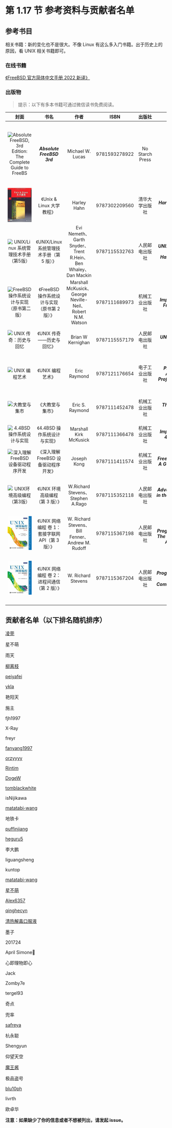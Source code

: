 # 第 1.17 节 参考资料与贡献者名单

## 参考书目

相关书籍：新的变化也不是很大。不像 Linux 有这么多入门书籍。出于历史上的原因，看 UNIX 相关书籍即可。

### 在线书籍

[《FreeBSD 官方简体中文手册 2022 新译》](https://handbook.bsdcn.org/)

### 出版物

> 提示：以下有多本书籍可通过微信读书免费阅读。

|                                                    封面                                                     |                       书名                        |                              作者                              |     ISBN      |     出版社      |                                      原版书名                                       |                                      说明                                      |
| :---------------------------------------------------------------------------------------------------------: | :-----------------------------------------------: | :------------------------------------------------------------: | :-----------: | :-------------: | :---------------------------------------------------------------------------------: | :----------------------------------------------------------------------------: |
| ![Absolute FreeBSD, 3rd Edition: The Complete Guide to FreeBS](../.gitbook/assets/QQ图片20220527141115.png) |            _**Absolute FreeBSD 3rd**_             |                        Michael W. Lucas                        | 9781593278922 | No Starch Press |                                          /                                          | 英文版，目前没有译文。词汇包括内容都非常基础。**有计算机基础的人不需要阅读。** |
|                            ![Unix & Linux大学教程](../.gitbook/assets/unix3.png)                            |             《Unix & Linux 大学教程》             |                          Harley Hahn                           | 9787302209560 | 清华大学出版社  |                     _**Harley Hahn's Guide to Unix and Linux**_                     |                                   命令行基础                                   |
|                    ![UNIX/Linux 系统管理技术手册（第5版）](../.gitbook/assets/unix4.png)                    |    《UNIX/Linux 系统管理技术手册（第 5 版）》     | Evi Nemeth、Garth Snyder、Trent R.Hein、Ben Whaley、Dan Mackin | 9787115532763 | 人民邮电出版社  |           _**UNIX and Linux System Administration Handbook 5th Edition**_           |                             命令行进阶与 UNIX 基础                             |
|               ![FreeBSD 操作系统设计与实现（原书第二版）](../.gitbook/assets/freebsd2rd.png)                |   《FreeBSD 操作系统设计与实现（原书第 2 版）》   |   Marshall McKusick、George Neville-Neil、Robert N.M. Watson   | 9787111689973 | 机械工业出版社  |        _**Design and Implementation of the FreeBSD Operating System, 2nd**_         |                                主要讲解了内核。                                |
|                        ![UNIX 传奇：历史与回忆](../.gitbook/assets/unixchuanqi.png)                         |             《UNIX 传奇——历史与回忆》             |                       Brian W Kernighan                        | 9787115557179 | 人民邮电出版社  |                         _**UNIX: A History and a Memoir**_                          |                          主要讲解了 UNIX 的发展历史。                          |
|                             ![UNIX 编程艺术](../.gitbook/assets/s11345267.png)                              |                 《UNIX 编程艺术》                 |                          Eric Raymond                          | 9787121176654 | 电子工业出版社  | _**The Art of UNIX Programming (The Addison-Wesley Professional Computng Series)**_ |                   主要讲解了 UNIX 的设计哲学与软件工程理论。                   |
|                             ![大教堂与集市](../.gitbook/assets/dajiaotang.png)                              |                 《大教堂与集市》                  |                        Eric S. Raymond                         | 9787111452478 | 机械工业出版社  |                          _**The Cathedral & the Bazaar**_                           |                          主要介绍了开源运动的发展史。                          |
|                          ![4.4BSD 操作系统设计与实现](../.gitbook/assets/4BSD.png)                          |           《4.4BSD 操作系统设计与实现》           |                     Marshall Kirk McKusick                     | 9787111366478 | 机械工业出版社  |         _**The Design and Implementation of the 4.4BSD Operating System**_          |                           4.4BSD 操作系统设计与实现                            |
|                     ![深入理解 FreeBSD 设备驱动程序开发](../.gitbook/assets/qudong.png)                     |       《深入理解 FreeBSD 设备驱动程序开发》       |                          Joseph Kong                           | 9787111411574 | 机械工业出版社  |               _**FreeBSD Device Drivers: A Guide for the Intrepid**_                |                            FreeBSD 设备驱动程序开发                            |
|                          ![UNIX环境高级编程（第3版）](../.gitbook/assets/unix.png)                          |         《UNIX 环境高级编程（第 3 版）》          |               W.Richard Stevens、Stephen A.Rago                | 9787115352118 | 人民邮电出版社  |          _**Advanced Programming in the UNIX Environment, Third Edition**_          |                   深入了解驱动 UNIX 内核的编程接口的实用知识                   |
|                ![UNIX 网络编程 卷 1：套接字联网 API（第3版）](../.gitbook/assets/unix1.png)                 | 《UNIX 网络编程 卷 1：套接字联网 API（第 3 版）》 |       W. Richard Stevens、Bill Fenner、Andrew M. Rudoff        | 9787115367198 | 人民邮电出版社  | _**UNIX Network Programming, Volume 1: The Sockets Networking API, Third Edition**_ |                        如何使用套接字 API 进行网络编程                         |
|                  ![UNIX 网络编程 卷 2：进程间通信（第2版）](../.gitbook/assets/unix2.png)                   |   《UNIX 网络编程 卷 2：进程间通信（第 2 版）》   |                       W. Richard Stevens                       | 9787115367204 | 人民邮电出版社  | _**UNIX Network Programming,Vovum 2：Interprocess Communications,Second Edition**_  |       深入了解各种进程间通信形式。**这书原作者没出第 3 版，不用再找了**        |

## 贡献者名单（以下排名随机排序）

[凌莞](https://clansty.com)

星不萌

雨天

[柳离枝](https://github.com/liulitchi)

[peiyafei](https://github.com/peiyafei)

[ykla](https://github.com/ykla)

艳阳天

施主

fjh1997

X-Ray

freyr

[fanyang1997](https://github.com/fanyang1997)

[orzyyyy](https://github.com/orzyyyy)

[Rintim](https://github.com/Rintim)

[DogeW](https://github.com/DogeW)

[tomblackwhite](https://github.com/tomblackwhite)

isNijikawa


[matatabi-wang](https://github.com/matatabi-wang)

地铁卡

[puffinjiang](https://github.com/puffinjiang)

[heguru5](https://github.com/heguru5)


李大鹏

liguangsheng

kuntop

[matatabi-wang](https://github.com/matatabi-wang)

[星不萌](https://www.moebsd.cn)

[Alex6357](https://github.com/Alex6357)

[qinghecyn](https://github.com/qinghecyn)

[清热解毒口服液](https://linuxacme.cn)

墨子

201724

April Simone🍥

心即理物即心

Jack

Zomby7e

tergel93

奇点

兜率

[safreya](https://github.com/safreya)

杭永聪

Shengyun

仰望天空

[魔王酱](https://github.com/maou-sama-desu)

极品盗号

[blu10ph](https://github.com/blu10ph)

livrth

欧卓华

**注意：如果缺少了你的信息或者不想被列出，请发起 issue。**

